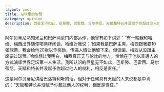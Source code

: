 ```yaml
---
layout: post
title: 足球里的智慧 
category: opinion
description: 巨星无不如此，巴斯滕、巴雷西、马尔蒂尼。天赋和特长并没赋予你超过他人的权利，相反是责任。
---
```

阿尔贝蒂尼熟知米兰和巴萨两豪门内部运作，他曾有如下讲述：“有一晚我和哈维、梅西出外随便喝两杯闲谈，哈维对我说：‘如果我是巴萨主席，梅西跟我要10张球票，我会给他20张以作奖励，传递人情让他留下来。但偏偏，梅西从没跟主席要过球票。’哈维想让我明白，梅西真正无与伦比的地方，恰恰在于他以普通人的方式演绎世界足坛第一人生活。我所认识的巨星无不如此，巴斯滕、巴雷西、马尔蒂尼。天赋和特长并没赋予你超过他人的权利，相反是责任。”

这是阿尔贝蒂尼讲给巴洛特利听的话，但对于任何具有天赋的人来说都是中肯的：“天赋和特长并没赋予你超过他人的权利，相反是责任。”
